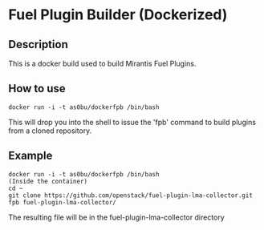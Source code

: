 # Fuel Plugin Builder (Dockerized)

## Description
This is a docker build used to build Mirantis Fuel Plugins.

## How to use
    docker run -i -t as0bu/dockerfpb /bin/bash

This will drop you into the shell to issue the 'fpb' command to build plugins
from a cloned repository.

## Example
    docker run -i -t as0bu/dockerfpb /bin/bash
    (Inside the container)
    cd ~
    git clone https://github.com/openstack/fuel-plugin-lma-collector.git
    fpb fuel-plugin-lma-collector/

The resulting file will be in the fuel-plugin-lma-collector directory
